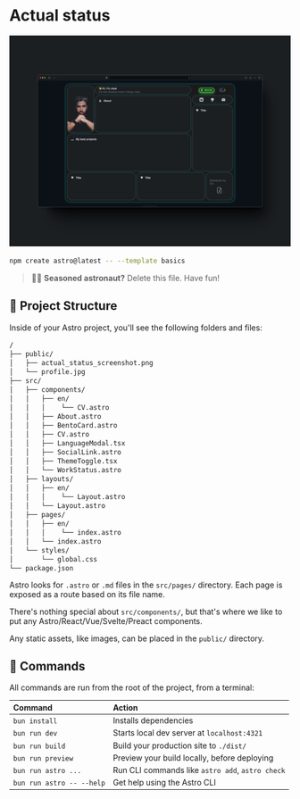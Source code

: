 # Actual status
![screenshot](/public/actual_status_screenshot.png)

```sh
npm create astro@latest -- --template basics
```

> 🧑‍🚀 **Seasoned astronaut?** Delete this file. Have fun!


## 🚀 Project Structure

Inside of your Astro project, you'll see the following folders and files:

```text
/
├── public/
│   ├── actual_status_screenshot.png 
│   └── profile.jpg
├── src/
│   ├── components/
│   │   ├── en/
│   │   │    └── CV.astro
│   │   ├── About.astro
│   │   ├── BentoCard.astro
│   │   ├── CV.astro
│   │   ├── LanguageModal.tsx
│   │   ├── SocialLink.astro
│   │   ├── ThemeToggle.tsx
│   │   └── WorkStatus.astro
│   ├── layouts/
│   │   ├── en/
│   │   │    └── Layout.astro
│   │   └── Layout.astro
│   ├── pages/
│   │   ├── en/
│   │   │    └── index.astro
│   │   └── index.astro
│   └── styles/
│       └── global.css
└── package.json
```

Astro looks for `.astro` or `.md` files in the `src/pages/` directory. Each page is exposed as a route based on its file name.

There's nothing special about `src/components/`, but that's where we like to put any Astro/React/Vue/Svelte/Preact components.

Any static assets, like images, can be placed in the `public/` directory.

## 🧞 Commands

All commands are run from the root of the project, from a terminal:

| Command                   | Action                                           |
| :------------------------ | :----------------------------------------------- |
| `bun install`             | Installs dependencies                            |
| `bun run dev`             | Starts local dev server at `localhost:4321`      |
| `bun run build`           | Build your production site to `./dist/`          |
| `bun run preview`         | Preview your build locally, before deploying     |
| `bun run astro ...`       | Run CLI commands like `astro add`, `astro check` |
| `bun run astro -- --help` | Get help using the Astro CLI                     |
